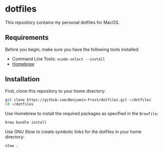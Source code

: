 # dotfiles

This repository contains my personal dotfiles for MacOS.

## Requirements

Before you begin, make sure you have the following tools installed:

- Command Line Tools: `xcode-select --install`
- [Homebrew](https://brew.sh/)

## Installation

First, clone this repository to your home directory:
   
```sh
git clone https://github.com/Benjamin-Frost/dotfiles.git ~/dotfiles
cd ~/dotfiles
```

Use Homebrew to install the required packages as specified in the `Brewfile`:
   
```sh
brew bundle install
```

Use GNU Stow to create symbolic links for the dotfiles in your home directory:
   
```sh
stow .
```

